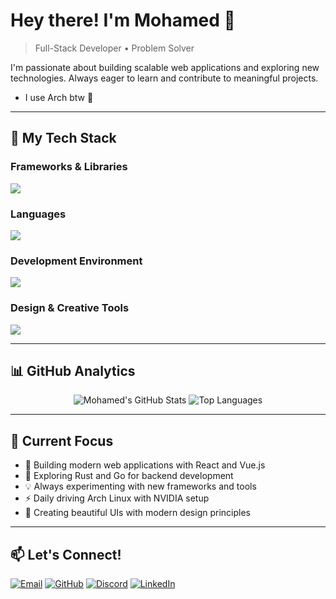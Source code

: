 # Hey there! I'm Mohamed 👋

> Full-Stack Developer • Problem Solver 

I'm passionate about building scalable web applications and exploring new technologies. Always eager to learn and contribute to meaningful projects.

- I use Arch btw 🐧

---

## 🚀 My Tech Stack

### **Frameworks & Libraries**
<img src="https://go-skill-icons.vercel.app/api/icons?i=react,nodejs,tailwind,flask,express"/>

### **Languages**
<img src="https://go-skill-icons.vercel.app/api/icons?i=ts,js,python,c,html,css,sass,sqlite,markdown"/>

### **Development Environment**
<img src="https://go-skill-icons.vercel.app/api/icons?i=debian,arch,git,github,npm,vscode,leetcode"/>

### **Design & Creative Tools**
<img src="https://go-skill-icons.vercel.app/api/icons?i=figma,ps,ai,obsidian"/>

---

## 📊 GitHub Analytics

<div align="center"> 
  
![Mohamed's GitHub Stats](https://github-readme-stats.vercel.app/api?username=mohamedaatid&show_icons=true&theme=tokyonight&hide_border=true&bg_color=0d1117&title_color=58a6ff&text_color=c9d1d9&icon_color=79c0ff)
![Top Languages](https://github-readme-stats.vercel.app/api/top-langs/?username=mohamedaatid&layout=compact&theme=tokyonight&hide_border=true&bg_color=0d1117&title_color=58a6ff&text_color=c9d1d9&card_width=445)

</div>

---

## 🌟 Current Focus

- 🔭 Building modern web applications with React and Vue.js
- 🌱 Exploring Rust and Go for backend development
- 💡 Always experimenting with new frameworks and tools
- ⚡ Daily driving Arch Linux with NVIDIA setup
- 🎨 Creating beautiful UIs with modern design principles

---

## 📫 Let's Connect!

[![Email](https://img.shields.io/badge/Email-D14836?style=for-the-badge&logo=gmail&logoColor=white)](mailto:mohamedaatid.dd@gmail.com)
[![GitHub](https://img.shields.io/badge/GitHub-181717?style=for-the-badge&logo=github&logoColor=white)](https://github.com/mohamedaatid)
[![Discord](https://img.shields.io/badge/Discord-5865F2?style=for-the-badge&logo=discord&logoColor=white)](https://discord.gg/Dsg4Uv2a)
[![LinkedIn](https://img.shields.io/badge/LinkedIn-0077B5?style=for-the-badge&logo=linkedin&logoColor=white)](www.linkedin.com/in/mohamed-aatid-4926a9312)


